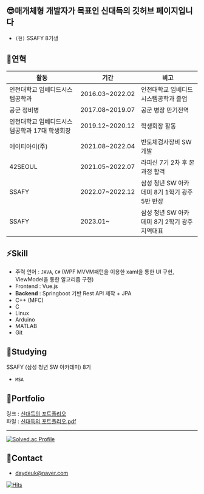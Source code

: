 ## 😎매개체형 개발자가 목표인 신대득의 깃허브 페이지입니다
- <code>(현)</code> SSAFY 8기생

## 👋연혁

| 활동 | 기간 | 비고|
| ------ | ------ | ------ |
| 인천대학교 임베디드시스템공학과 | 2016.03~2022.02| 인천대학교 임베디드시스템공학과 졸업 |
| 공군 정비병 | 2017.08~2019.07 | 공군 병장 만기전역 |
| 인천대학교 임베디드시스템공학과 17대 학생회장 | 2019.12~2020.12 | 학생회장 활동 |
| 에이티아이(주) | 2021.08~2022.04 | 반도체검사장비 SW 개발 |
|    42SEOUL    | 2021.05~2022.07 | 라피신 7기 2차 후 본과정 합격 |
|    SSAFY      | 2022.07~2022.12 | 삼성 청년 SW 아카데미 8기 1학기 광주 5반 반장 |
|    SSAFY      | 2023.01~ | 삼성 청년 SW 아카데미 8기 2학기 광주지역대표 |

## ⚡Skill
- 주력 언어 : <code>JAVA</code>, <code>C#</code> (WPF MVVM패턴을 이용한 xaml을 통한 UI 구현, ViewModel을 통한 알고리즘 구현)
- Frontend : Vue.js
- **Backend** : Springboot 기반 Rest API 제작 + JPA
- C++ (MFC)
- C
- Linux
- Arduino
- MATLAB
- Git

## 👀Studying
SSAFY (삼성 청년 SW 아카데미) 8기
- <code>MSA</code>

## 📘Portfolio
링크 : [신대득의 포트폴리오](https://tiny-astrodon-7d8.notion.site/7c35925606dd4905a7582a0901649b58) <br/>
파일 : [신대득의 포트폴리오.pdf](https://github.com/daydeuk/daydeuk/files/11366948/_.pdf)


<hr/>

[![Solved.ac Profile](http://mazassumnida.wtf/api/v2/generate_badge?boj=shindae96)](https://solved.ac/shindaed96/)

## 💬Contact
- daydeuk@naver.com

[![Hits](https://hits.seeyoufarm.com/api/count/incr/badge.svg?url=https%3A%2F%2Fgithub.com%2Fdaydeuk%2Fdaydeuk&count_bg=%2300FFA9&title_bg=%234ABA5F&icon=&icon_color=%23E7E7E7&title=hits&edge_flat=false)](https://hits.seeyoufarm.com)

<!---
daedeuk/daedeuk is a ✨ special ✨ repository because its `README.md` (this file) appears on your GitHub profile.
You can click the Preview link to take a look at your changes.
--->
